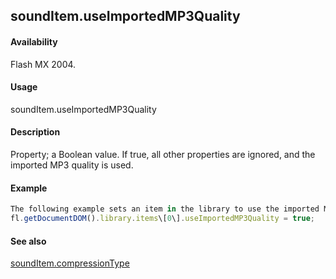 ## soundItem.useImportedMP3Quality

#### Availability

Flash MX 2004.

#### Usage

soundItem.useImportedMP3Quality

#### Description

Property; a Boolean value. If true, all other properties are ignored, and the imported MP3 quality is used.

#### Example

```javascript
The following example sets an item in the library to use the imported MP3 quality:
fl.getDocumentDOM().library.items\[0\].useImportedMP3Quality = true;

```
#### See also

[soundItem.compressionType](../SoundItem_object/soundIte2.md)

